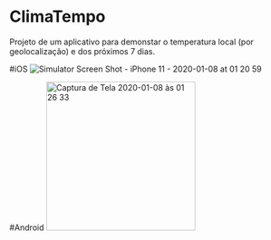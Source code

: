 # ClimaTempo
Projeto de um aplicativo para demonstar o temperatura local (por geolocalização) e dos próximos 7 dias.



#iOS
![Simulator Screen Shot - iPhone 11 - 2020-01-08 at 01 20 59](https://user-images.githubusercontent.com/8354309/71950555-70882180-31b6-11ea-93c0-e414b6350ffd.png)


#Android
<img width="263" alt="Captura de Tela 2020-01-08 às 01 26 33" src="https://user-images.githubusercontent.com/8354309/71950617-b04f0900-31b6-11ea-99f1-1498c0448c06.png">
